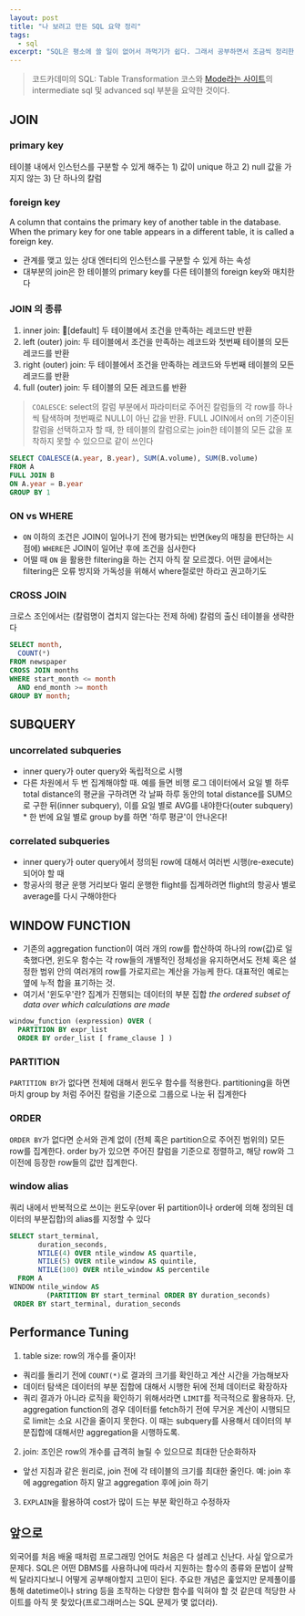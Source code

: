```yaml
---
layout: post
title: "나 보려고 만든 SQL 요약 정리"
tags:
  - sql
excerpt: "SQL은 평소에 쓸 일이 없어서 까먹기가 쉽다. 그래서 공부하면서 조금씩 정리한 요약 노트!"
---
```

> 코드카데미의 SQL: Table Transformation 코스와 [Mode라는 사이트](https://mode.com/sql-tutorial)의 intermediate sql 및 advanced sql 부분을 요약한 것이다.


## JOIN
### primary key
테이블 내에서 인스턴스를 구분할 수 있게 해주는 1) 값이 unique 하고 2) null 값을 가지지 않는 3) 단 하나의 칼럼
### foreign key
A column that contains the primary key of another table in the database. When the primary key for one table appears in a different table, it is called a foreign key.
- 관계를 맺고 있는 상대 엔터티의 인스턴스를 구분할 수 있게 하는 속성
- 대부분의 join은 한 테이블의 primary key를 다른 테이블의 foreign key와 매치한다

### JOIN 의 종류
1. inner join: [default] 두 테이블에서 조건을 만족하는 레코드만 반환
2. left (outer) join: 두 테이블에서 조건을 만족하는 레코드와 첫번째 테이블의 모든 레코드를 반환
3. right (outer) join: 두 테이블에서 조건을 만족하는 레코드와 두번째 테이블의 모든 레코드를 반환
4. full (outer) join: 두 테이블의 모든 레코드를 반환
> `COALESCE`: select의 칼럼 부분에서 파라미터로 주어진 칼럼들의 각 row를 하나씩 탐색하며 첫번째로 NULL이 아닌 값을 반환. FULL JOIN에서 on의 기준이된 칼럼을 선택하고자 할 때, 한 테이블의 칼럼으로는 join한 테이블의 모든 값을 포착하지 못할 수 있으므로 같이 쓰인다
```sql
SELECT COALESCE(A.year, B.year), SUM(A.volume), SUM(B.volume)
FROM A
FULL JOIN B
ON A.year = B.year
GROUP BY 1
```

### ON vs WHERE
- `ON` 이하의 조건은 JOIN이 일어나기 전에 평가되는 반면(key의 매칭을 판단하는 시점에) `WHERE`은 JOIN이 일어난 후에 조건을 심사한다
- 어떨 때 `ON` 을 활용한 filtering을 하는 건지 아직 잘 모르겠다. 어떤 글에서는 filtering은 오류 방지와 가독성을 위해서 where절로만 하라고 권고하기도

### CROSS JOIN
크로스 조인에서는 (칼럼명이 겹치지 않는다는 전제 하에) 칼럼의 출신 테이블을 생략한다
```sql
SELECT month, 
  COUNT(*)
FROM newspaper
CROSS JOIN months
WHERE start_month <= month 
  AND end_month >= month
GROUP BY month;
```

## SUBQUERY
### uncorrelated subqueries
- inner query가 outer query와 독립적으로 시행
- 다른 차원에서 두 번 집계해야할 때. 예를 들면 비행 로그 데이터에서 요일 별 하루 total distance의 평균을 구하려면 각 날짜 하루 동안의 total distance를 SUM으로 구한 뒤(inner subquery), 이를 요일 별로 AVG를 내야한다(outer subquery) \* 한 번에 요일 별로 group by를 하면 '하루 평균'이 안나온다!
### correlated subqueries
- inner query가 outer query에서 정의된 row에 대해서 여러번 시행(re-execute)되어야 할 때
- 항공사의 평균 운행 거리보다 멀리 운행한 flight를 집계하려면 flight의 항공사 별로 average를 다시 구해야한다

## WINDOW FUNCTION
- 기존의 aggregation function이 여러 개의 row를 합산하여 하나의 row(값)로 일축했다면, 윈도우 함수는 각 row들의 개별적인 정체성을 유지하면서도 전체 혹은 설정한 범위 안의 여러개의 row를 가로지르는 계산을 가능케 한다. 대표적인 예로는 옆에 누적 합을 표기하는 것.
- 여기서 '윈도우'란? 집계가 진행되는 데이터의 부분 집합 _the ordered subset of data over which calculations are made_
```sql
window_function (expression) OVER (
  PARTITION BY expr_list
  ORDER BY order_list [ frame_clause ] )  
```
### PARTITION
`PARTITION BY`가 없다면 전체에 대해서 윈도우 함수를 적용한다. partitioning을 하면 마치 group by 처럼 주어진 칼럼을 기준으로 그룹으로 나눈 뒤 집계한다
### ORDER
`ORDER BY`가 없다면 순서와 관계 없이 (전체 혹은 partition으로 주어진 범위의) 모든 row를 집계한다. order by가 있으면 주어진 칼럼을 기준으로 정렬하고, 해당 row와 그 이전에 등장한 row들의 값만 집계한다.
### window alias
쿼리 내에서 반복적으로 쓰이는 윈도우(over 뒤 partition이나 order에 의해 정의된 데이터의 부분집합)의 alias를 지정할 수 있다
```sql
SELECT start_terminal,
       duration_seconds,
       NTILE(4) OVER ntile_window AS quartile,
       NTILE(5) OVER ntile_window AS quintile,
       NTILE(100) OVER ntile_window AS percentile
  FROM A
WINDOW ntile_window AS
         (PARTITION BY start_terminal ORDER BY duration_seconds)
 ORDER BY start_terminal, duration_seconds
```

## Performance Tuning
1. table size: row의 개수를 줄이자!
- 쿼리를 돌리기 전에 `COUNT(*)`로 결과의 크기를 확인하고 계산 시간을 가늠해보자
- 데이터 탐색은 데이터의 부분 집합에 대해서 시행한 뒤에 전체 데이터로 확장하자
- 쿼리 결과가 아니라 로직을 확인하기 위해서라면 `LIMIT`를 적극적으로 활용하자. 단, aggregation function의 경우 데이터를 fetch하기 전에 무거운 계산이 시행되므로 limit는 소요 시간을 줄이지 못한다. 이 때는 subquery를 사용해서 데이터의 부분집합에 대해서만 aggregation을 시행하도록.
2. join: 조인은 row의 개수를 급격히 늘릴 수 있으므로 최대한 단순화하자
- 앞선 지침과 같은 원리로, join 전에 각 테이블의 크기를 최대한 줄인다. 예: join 후에 aggregation 하지 말고 aggregation 후에 join 하기
3. `EXPLAIN`을 활용하여 cost가 많이 드는 부분 확인하고 수정하자

## 앞으로
외국어를 처음 배울 때처럼 프로그래밍 언어도 처음은 다 설레고 신난다. 사실 앞으로가 문제다. SQL은 어떤 DBMS를 사용하냐에 따라서 지원하는 함수의 종류와 문법이 살짝씩 달라지다보니 어떻게 공부해야할지 고민이 된다. 주요한 개념은 훑었지만 문제풀이를 통해 datetime이나 string 등을 조작하는 다양한 함수를 익혀야 할 것 같은데 적당한 사이트를 아직 못 찾았다(프로그래머스는 SQL 문제가 몇 없더라). 